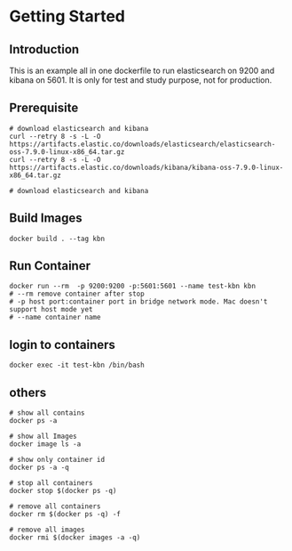 # Getting Started

## Introduction

This is an example all in one dockerfile to run elasticsearch on 9200 and kibana on 5601. It is only for test and study purpose, not for production.

## Prerequisite

```
# download elasticsearch and kibana
curl --retry 8 -s -L -O https://artifacts.elastic.co/downloads/elasticsearch/elasticsearch-oss-7.9.0-linux-x86_64.tar.gz
curl --retry 8 -s -L -O https://artifacts.elastic.co/downloads/kibana/kibana-oss-7.9.0-linux-x86_64.tar.gz

# download elasticsearch and kibana
```

## Build Images

```
docker build . --tag kbn
```

## Run Container

```
docker run --rm  -p 9200:9200 -p:5601:5601 --name test-kbn kbn
# --rm remove container after stop
# -p host port:container port in bridge network mode. Mac doesn't support host mode yet
# --name container name
```

## login to containers

```
docker exec -it test-kbn /bin/bash    
```

## others

```
# show all contains
docker ps -a

# show all Images
docker image ls -a

# show only container id
docker ps -a -q

# stop all containers
docker stop $(docker ps -q)

# remove all containers
docker rm $(docker ps -q) -f

# remove all images
docker rmi $(docker images -a -q) 

```